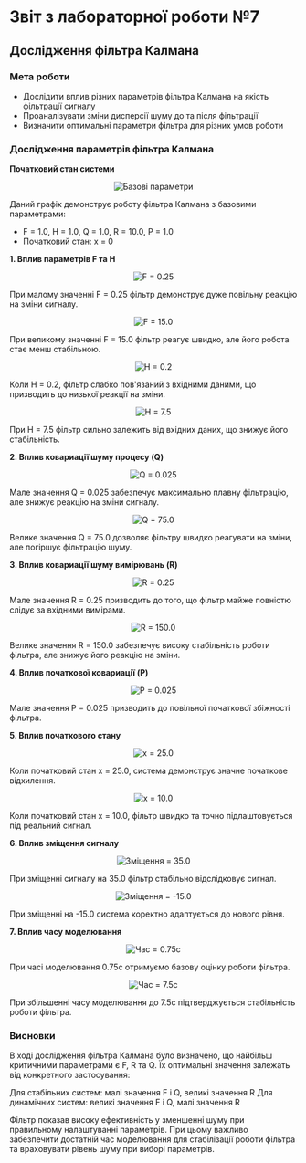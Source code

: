 # Звіт з лабораторної роботи №7
## Дослідження фільтра Калмана

### Мета роботи
- Дослідити вплив різних параметрів фільтра Калмана на якість фільтрації сигналу
- Проаналізувати зміни дисперсії шуму до та після фільтрації
- Визначити оптимальні параметри фільтра для різних умов роботи

### Дослідження параметрів фільтра Калмана

**Початковий стан системи**
<p align="center">
<img src="Screenshots/1.jpg" alt="Базові параметри"/>
</p>

Даний графік демонструє роботу фільтра Калмана з базовими параметрами:
- F = 1.0, H = 1.0, Q = 1.0, R = 10.0, P = 1.0 
- Початковий стан: x = 0

**1. Вплив параметрів F та H**
<p align="center">
<img src="Screenshots/2.jpg" alt="F = 0.25"/>
</p>

При малому значенні F = 0.25 фільтр демонструє дуже повільну реакцію на зміни сигналу.

<p align="center">
<img src="Screenshots/3.jpg" alt="F = 15.0"/>
</p>

При великому значенні F = 15.0 фільтр реагує швидко, але його робота стає менш стабільною.

<p align="center">
<img src="Screenshots/4.jpg" alt="H = 0.2"/>
</p>

Коли H = 0.2, фільтр слабко пов'язаний з вхідними даними, що призводить до низької реакції на зміни.

<p align="center">
<img src="Screenshots/5.jpg" alt="H = 7.5"/>
</p>

При H = 7.5 фільтр сильно залежить від вхідних даних, що знижує його стабільність.

**2. Вплив ковариації шуму процесу (Q)**
<p align="center">
<img src="Screenshots/6.jpg" alt="Q = 0.025"/>
</p>

Мале значення Q = 0.025 забезпечує максимально плавну фільтрацію, але знижує реакцію на зміни сигналу.

<p align="center">
<img src="Screenshots/7.jpg" alt="Q = 75.0"/>
</p>

Велике значення Q = 75.0 дозволяє фільтру швидко реагувати на зміни, але погіршує фільтрацію шуму.

**3. Вплив ковариації шуму вимірювань (R)**
<p align="center">
<img src="Screenshots/8.jpg" alt="R = 0.25"/>
</p>

Мале значення R = 0.25 призводить до того, що фільтр майже повністю слідує за вхідними вимірами.

<p align="center">
<img src="Screenshots/9.jpg" alt="R = 150.0"/>
</p>

Велике значення R = 150.0 забезпечує високу стабільність роботи фільтра, але знижує його реакцію на зміни.

**4. Вплив початкової ковариації (P)**
<p align="center">
<img src="Screenshots/10.jpg" alt="P = 0.025"/>
</p>

Мале значення P = 0.025 призводить до повільної початкової збіжності фільтра.

**5. Вплив початкового стану**
<p align="center">
<img src="Screenshots/11.jpg" alt="x = 25.0"/>
</p>

Коли початковий стан x = 25.0, система демонструє значне початкове відхилення.

<p align="center">
<img src="Screenshots/12.jpg" alt="x = 10.0"/>
</p>

Коли початковий стан x = 10.0, фільтр швидко та точно підлаштовується під реальний сигнал.

**6. Вплив зміщення сигналу**
<p align="center">
<img src="Screenshots/13.jpg" alt="Зміщення = 35.0"/>
</p>

При зміщенні сигналу на 35.0 фільтр стабільно відслідковує сигнал.

<p align="center">
<img src="Screenshots/14.jpg" alt="Зміщення = -15.0"/>
</p>

При зміщенні на -15.0 система коректно адаптується до нового рівня.

**7. Вплив часу моделювання**
<p align="center">
<img src="Screenshots/15.jpg" alt="Час = 0.75с"/>
</p>

При часі моделювання 0.75с отримуємо базову оцінку роботи фільтра.

<p align="center">
<img src="Screenshots/16.jpg" alt="Час = 7.5с"/>
</p>

При збільшенні часу моделювання до 7.5с підтверджується стабільність роботи фільтра.

### Висновки

В ході дослідження фільтра Калмана було визначено, що найбільш критичними параметрами є F, R та Q. Їх оптимальні значення залежать від конкретного застосування:

Для стабільних систем: малі значення F і Q, великі значення R
Для динамічних систем: великі значення F і Q, малі значення R

Фільтр показав високу ефективність у зменшенні шуму при правильному налаштуванні параметрів. При цьому важливо забезпечити достатній час моделювання для стабілізації роботи фільтра та враховувати рівень шуму при виборі параметрів.
